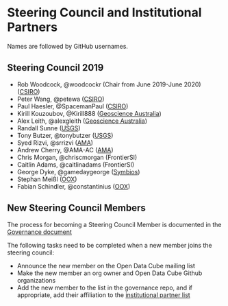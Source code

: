 # Steering Council and Institutional Partners

Names are followed by GitHub usernames.

## Steering Council 2019

- Rob Woodcock, @woodcockr (Chair from June 2019-June 2020) ([CSIRO](https://www.csiro.au/))
- Peter Wang, @petewa ([CSIRO](https://www.csiro.au/))
- Paul Haesler, @SpacemanPaul ([CSIRO](https://www.csiro.au/))
- Kirill Kouzoubov, @Kirill888 ([Geoscience Australia](http://www.ga.gov.au/))
- Alex Leith, @alexgleith ([Geoscience Australia](http://www.ga.gov.au/))
- Randall Sunne ([USGS](https://www.usgs.gov/))
- Tony Butzer, @tonybutzer ([USGS](https://www.usgs.gov/))
- Syed Rizvi, @srrizvi ([AMA](http://www.ama-inc.com/))
- Andrew Cherry, @AMA-AC ([AMA](http://www.ama-inc.com/))
- Chris Morgan, @chriscmorgan (FrontierSI)
- Caitlin Adams, @caitlinadams (FrontierSI)
- George Dyke, @gamedaygeorge ([Symbios](http://symbios.space))
- Stephan Meißl ([OOX](https://eox.at/))
- Fabian Schindler, @constantinius ([OOX]())

## New Steering Council Members

The process for becoming a Steering Council Member is documented in the [Governance document](governance.md#council-membership)

The following tasks need to be completed when a new member joins the steering council:

- Announce the new member on the Open Data Cube mailing list
- Make the new member an org owner and Open Data Cube Github organizations
- Add the new member to the list in the governance repo, and if appropriate, add their affiliation to the [institutional partner list](people.md)
